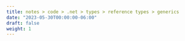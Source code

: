 ```yaml
---
title: notes > code > .net > types > reference types > generics
date: "2023-05-30T00:00:00-06:00"
draft: false
weight: 1
---
```

